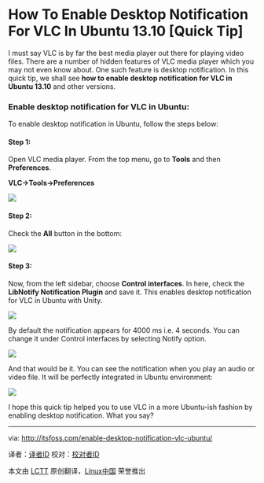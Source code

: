 How To Enable Desktop Notification For VLC In Ubuntu 13.10 [Quick Tip]
================================================================================
I must say VLC is by far the best media player out there for playing video files. There are a number of hidden features of VLC  media player which you may not even know about. One such feature is desktop notification. In this quick tip, we shall see **how to enable desktop notification for VLC in Ubuntu 13.10** and other versions.

### Enable desktop notification for VLC in Ubuntu: ###

To enable desktop notification in Ubuntu, follow the steps below:

#### Step 1: ####

Open VLC media player. From the top menu, go to **Tools** and then **Preferences**.

**VLC->Tools->Preferences**

![](http://itsfoss.com/wp-content/uploads/2014/02/VLC_Notification_Ubuntu.jpeg)

#### Step 2: ####

Check the **All** button in the bottom:

![](http://itsfoss.com/wp-content/uploads/2014/02/VLC_Notification_Ubuntu_1.jpeg)

#### Step 3: ####

Now, from the left sidebar, choose **Control interfaces**. In here, check the **LibNotify Notification Plugin** and save it. This enables desktop notification for VLC in Ubuntu with Unity.

![](http://itsfoss.com/wp-content/uploads/2014/02/VLC_Notification_Ubuntu_2.jpeg)

By default the notification appears for 4000 ms i.e. 4 seconds. You can change it under Control interfaces by selecting Notify option.

![](http://itsfoss.com/wp-content/uploads/2014/02/VLC_Notification_Ubuntu_3.jpeg)

And that would be it. You can see the notification when you play an audio or video file. It will be perfectly integrated in Ubuntu environment:

![](http://itsfoss.com/wp-content/uploads/2014/02/VLC_Notification_Ubuntu_4.jpeg)

I hope this quick tip helped you to use VLC in a more Ubuntu-ish fashion by enabling desktop notification. What you say?

--------------------------------------------------------------------------------

via: http://itsfoss.com/enable-desktop-notification-vlc-ubuntu/

译者：[译者ID](https://github.com/译者ID) 校对：[校对者ID](https://github.com/校对者ID)

本文由 [LCTT](https://github.com/LCTT/TranslateProject) 原创翻译，[Linux中国](http://linux.cn/) 荣誉推出